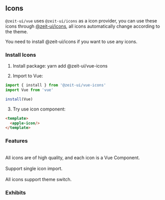 ## Icons

`@zeit-ui/vue` uses `@zeit-ui/icons` as a icon provider, you can use these icons through [@zeit-ui/icons](https://github.com/zeit-ui/vue-icons),
all icons automatically change according to the theme.

<zi-note type="warning">
You need to install <zi-code>@zeit-ui/icons</zi-code> if you want to use any icons.
</zi-note>

<zi-spacer :y="2"></zi-spacer>

### Install Icons

  1. Install package: <zi-code>yarn add @zeit-ui/vue-icons</zi-code>

  2. Import to Vue:
  ```js
  import { install } from '@zeit-ui/vue-icons'
  import Vue from 'vue'
  
  install(Vue)
  ```

  3. Try use icon component:
  ```html
  <template>
    <apple-icon/>
  </template>
  ```

<zi-spacer :y="2"></zi-spacer>

### Features

<br>

<zi-dot type="success">
All icons are of high quality, and each icon is a Vue Component.
</zi-dot>

<br>
<br>

<zi-dot type="success">
Support single icon import.
</zi-dot>

<br>
<br>

<zi-dot type="success">
All icons support theme switch.
</zi-dot>

<zi-spacer :y="2"></zi-spacer>


### Exhibits

<ex-exhibits></ex-exhibits>

<zi-spacer :y="3"></zi-spacer>
